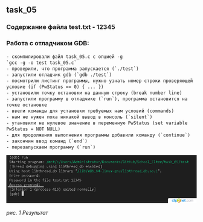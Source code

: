 ## task_05

### Содержание файла test.txt - 12345
### Работа с отладчиком GDB:
    - скомпилировали файл task_05.c с опцией -g
    `gcc -g -o test task_05.c`
    - проверили, что программа запускается (`./test`)
    - запустили отладчик gdb (`gdb ./test`)
    - посмотрили листинг программы, нужно узнать номер строки проверяющей условие (if (PwStatus == 0) { ... })
    - установили точку остановки на данную строку (break number line)
    - запустили программу в отладчике (`run`), программа остановится на точке остановке
    - ввели команды для установки требуемых нам условий (commands)
    - нам не нужен пока никакой вывод в консоль (`silent`)
    - утановили не нулевое значение в переменную PwStatus (set variable PwStatus = NOT NULL)
    - для продолжения выполнения программы добавили команду (`continue`)
    - закончим ввод команд (`end`)
    - перезапускаем программу (`run`)

![test](./test.png)

*рис. 1 Результат*
